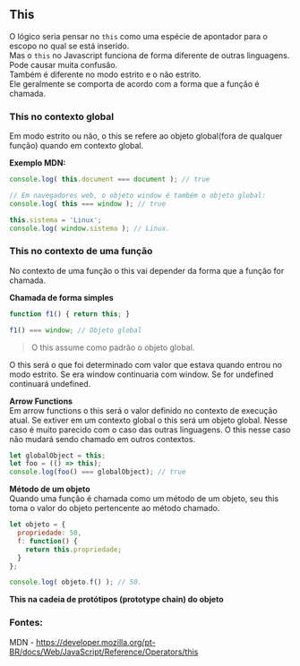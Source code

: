 ## This

O lógico seria pensar no `this` como uma espécie de apontador para o escopo no qual se está inserido.  
Mas o `this` no Javascript funciona de forma diferente de outras linguagens. Pode causar muita confusão.    
Também é diferente no modo estrito e o não estrito.  
Ele geralmente se comporta de acordo com a forma que a função é chamada.  


### This no contexto global

Em modo estrito ou não, o this se refere ao objeto global(fora de qualquer função) quando em contexto global.

**Exemplo MDN:**
```js
console.log( this.document === document ); // true

// Em navegadores web, o objeto window é também o objeto global:
console.log( this === window ); // true

this.sistema = 'Linux';
console.log( window.sistema ); // Linux.
```

### This no contexto de uma função
No contexto de uma função o this vai depender da forma que a função for chamada.

**Chamada de forma simples**

```js
function f1() { return this; }

f1() === window; // Objeto global
```

> O this assume como padrão o objeto global. 

O this será o que foi determinado com valor que estava quando entrou no modo estrito. Se era window continuaria com window.
Se for undefined continuará undefined.

**Arrow Functions**  
Em arrow functions o this será o valor definido no contexto de execução atual. 
Se extiver em um contexto global o this será um objeto global.
Nesse caso é muito parecido com o caso das outras linguagens.
O this nesse caso não mudará sendo chamado em outros contextos.

```js
let globalObject = this;
let foo = (() => this);
console.log(foo() === globalObject); // true
```

**Método de um objeto**  
Quando uma função é chamada como um método de um objeto, seu this toma o valor do objeto pertencente ao método chamado.

```js
let objeto = {
  propriedade: 50,
  f: function() {
    return this.propriedade;
  }
};

console.log( objeto.f() ); // 50.
```

**This na cadeia de protótipos (prototype chain) do objeto**

### Fontes:

MDN - https://developer.mozilla.org/pt-BR/docs/Web/JavaScript/Reference/Operators/this
